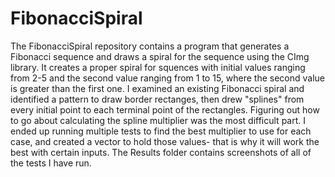 # FibonacciSpiral
The FibonacciSpiral repository contains a program that generates a Fibonacci sequence and draws a spiral for the sequence using the CImg library. It creates a proper spiral for squences with initial values ranging from 2-5 and the second value ranging from 1 to 15, where the second value is greater than the first one. I examined an existing Fibonacci spiral and identified a pattern to draw border rectanges, then drew "splines" from every initial point to each terminal point of the rectangles. Figuring out how to go about calculating the spline multiplier was the most difficult part. I ended up running multiple tests to find the best multiplier to use for each case, and created a vector to hold those values- that is why it will work the best with certain inputs. The Results folder contains screenshots of all of the tests I have run.
